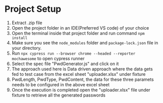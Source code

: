 # Project Setup

1. Extract .zip file
2. Open the project folder in an IDE(Preferred VS code) of your choice
3. Open the terminal inside that project folder and run command `npm install`
4. Make sure you see the `node_modules` folder and `package-lock.json` file in your directory.
5. Run `npx cypress run --browser chrome --headed --reporter mochawesome` to open cypress runner
6. Select the spec file "PwdGenerator.js" and click on it
7. The approach used here is Data driven approach where the data gets fed to test case from the excel sheet "uploader.xlsx" under fixture
8. PwdLength, PwdType, PwdContent, the data for these three paramets needs to be configured in the above excel sheet
9. Once the execution is completed open the "uploader.xlsx" file under fixture to retrieve all the generated passwords
